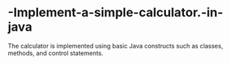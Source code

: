 # -Implement-a-simple-calculator.-in-java
The calculator is implemented using basic Java constructs such as classes, methods, and control statements. 
